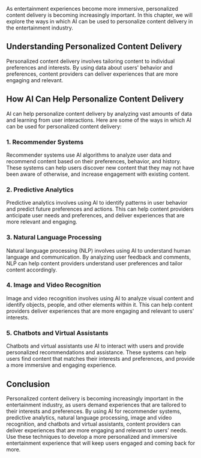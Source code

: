 
As entertainment experiences become more immersive, personalized content delivery is becoming increasingly important. In this chapter, we will explore the ways in which AI can be used to personalize content delivery in the entertainment industry.

Understanding Personalized Content Delivery
-------------------------------------------

Personalized content delivery involves tailoring content to individual preferences and interests. By using data about users' behavior and preferences, content providers can deliver experiences that are more engaging and relevant.

How AI Can Help Personalize Content Delivery
--------------------------------------------

AI can help personalize content delivery by analyzing vast amounts of data and learning from user interactions. Here are some of the ways in which AI can be used for personalized content delivery:

### 1. Recommender Systems

Recommender systems use AI algorithms to analyze user data and recommend content based on their preferences, behavior, and history. These systems can help users discover new content that they may not have been aware of otherwise, and increase engagement with existing content.

### 2. Predictive Analytics

Predictive analytics involves using AI to identify patterns in user behavior and predict future preferences and actions. This can help content providers anticipate user needs and preferences, and deliver experiences that are more relevant and engaging.

### 3. Natural Language Processing

Natural language processing (NLP) involves using AI to understand human language and communication. By analyzing user feedback and comments, NLP can help content providers understand user preferences and tailor content accordingly.

### 4. Image and Video Recognition

Image and video recognition involves using AI to analyze visual content and identify objects, people, and other elements within it. This can help content providers deliver experiences that are more engaging and relevant to users' interests.

### 5. Chatbots and Virtual Assistants

Chatbots and virtual assistants use AI to interact with users and provide personalized recommendations and assistance. These systems can help users find content that matches their interests and preferences, and provide a more immersive and engaging experience.

Conclusion
----------

Personalized content delivery is becoming increasingly important in the entertainment industry, as users demand experiences that are tailored to their interests and preferences. By using AI for recommender systems, predictive analytics, natural language processing, image and video recognition, and chatbots and virtual assistants, content providers can deliver experiences that are more engaging and relevant to users' needs. Use these techniques to develop a more personalized and immersive entertainment experience that will keep users engaged and coming back for more.

